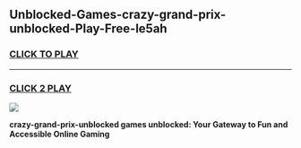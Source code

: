 
## Unblocked-Games-crazy-grand-prix-unblocked-Play-Free-le5ah
<h3>
<a href="https://premium76.site?title=crazy-grand-prix-unblocked&ref=23A">CLICK TO PLAY</a></h3>
<hr>

<h3>
<a href="https://premium76.site?title=crazy-grand-prix-unblocked&ref=23A">CLICK 2 PLAY</a>
  
</h3>

<a href="https://premium76.site?title=crazy-grand-prix-unblocked&ref=23A"><img src="https://clearcache.store/games.png"></a>


**crazy-grand-prix-unblocked games unblocked: Your Gateway to Fun and Accessible Online Gaming**
